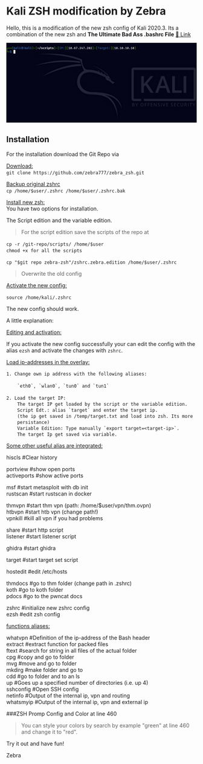 <h1>Kali ZSH modification by Zebra</h1>

Hello,
this is a modification of the new zsh config of Kali 2020.3.
Its a combination of the new zsh and **The Ultimate Bad Ass .bashrc File**
<a href="https://gist.github.com/zachbrowne/8bc414c9f30192067831fafebd14255c" target="_blank">&#x1f517; 
Link</a>  
  
<p><img src="/images/showcase.png" /></p>
  
## Installation
  
For the installation download the Git Repo via  
  
<ins>Download:</ins>  
`git clone https://github.com/zebra777/zebra_zsh.git`  
  
<ins>Backup original zshrc</ins>  
`cp /home/$user/.zshrc /home/$user/.zshrc.bak`  
  
<ins>Install new zsh:</ins>  
You have two options for installation.   
  
The Script edition and the variable edition.  

> For the script edition save the scripts of the repo at
  
`cp -r /git-repo/scripts/ /home/$user`  
`chmod +x for all the scripts`  
  
`cp "$git repo zebra-zsh"/zshrc.zebra.edition /home/$user/.zshrc`  
> Overwrite the old config  
  
  
<ins>Activate the new config:</ins>  
  
`source /home/kali/.zshrc`  
  
The new config should work.  
  
A little explanation:  
  
<ins>Editing and activation:</ins>  
  
If you activate the new config successfully your can edit
the config with the alias `ezsh` and activate the changes
with `zshrc`.  
  
<ins>Load ip-addresses in the overlay:</ins>  
  
	1. Change own ip address with the following aliases:  
  
		`eth0`, `wlan0`, `tun0` and `tun1`  
  
	2. Load the target IP:  
		The target IP get loaded by the script or the variable edition.  
		Script Edt.: alias `target` and enter the target ip.  
		(the ip get saved in /temp/target.txt and load into zsh. Its more
		persistance)  
		Variable Edition: Type manually `export target=<target-ip>`.  
		The target Ip get saved via variable.  
  
<ins>Some other useful alias are integrated:</ins>  
  
hiscls  		#Clear history     
  
portview 		#show open ports  
activeports 	#show active ports  
  
msf   			#start metasploit with db init  
rustscan 		#start rustscan in docker  
  
thmvpn 			#start thm vpn (path: /home/$user/vpn/thm.ovpn)  
htbvpn  		#start htb vpn (change path!)  
vpnkill  		#kill all vpn if you had problems  
  
share 			#start http script  
listener 		#start listener script  
    
ghidra 			#start ghidra  
    
target 			#start target set script  
    
hostedit 		#edit /etc/hosts  
  
thmdocs 		#go to thm folder (change path in .zshrc)  
koth 			#go to koth folder  
pdocs 			#go to the pwncat docs  
  
zshrc 			#initialize new zshrc config  
ezsh 			#edit zsh config  
  
<ins>functions aliases:</ins>  
  
whatvpn 		#Definition of the ip-address of the Bash header  
extract 		#extract function for packed files  
ftext 			#search for string in all files of the actual folder  
cpg 			#copy and go to folder  
mvg 			#move and go to folder  
mkdirg   		#make folder and go to  
cdd 			#go to folder and to an ls  
up 				#Goes up a specified number of directories  (i.e. up 4)  
sshconfig		#Open SSH config  
netinfo 		#Output of the internal ip, vpn and routing  
whatsmyip 		#Output of the internal ip, vpn and external ip  
  
###ZSH Promp Config and Color at line 460  
> You can style your colors by search by example "green" at line 460 and
change it to "red".  
  
Try it out and have fun!  
  
  
Zebra  